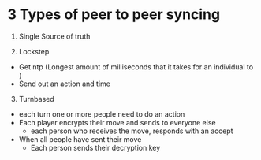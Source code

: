 # 3 Types of peer to peer syncing

1. Single Source of truth

2. Lockstep
  - Get ntp (Longest amount of milliseconds that it takes for an individual to )
  - Send out an action and time


3. Turnbased
  - each turn one or more people need to do an action
  - Each player encrypts their move and sends to everyone else
    - each person who receives the move, responds with an accept
  - When all people have sent their move
    - Each person sends their decryption key
